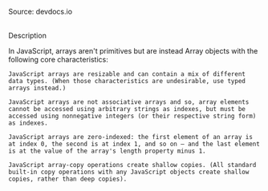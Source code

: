 Source: devdocs.io
<br><br>

Description

In JavaScript, arrays aren't primitives but are instead Array objects with the following core characteristics:

    JavaScript arrays are resizable and can contain a mix of different data types. (When those characteristics are undesirable, use typed arrays instead.)

    JavaScript arrays are not associative arrays and so, array elements cannot be accessed using arbitrary strings as indexes, but must be accessed using nonnegative integers (or their respective string form) as indexes.

    JavaScript arrays are zero-indexed: the first element of an array is at index 0, the second is at index 1, and so on — and the last element is at the value of the array's length property minus 1.
    
    JavaScript array-copy operations create shallow copies. (All standard built-in copy operations with any JavaScript objects create shallow copies, rather than deep copies).

